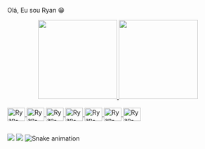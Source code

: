Olá, Eu sou Ryan 😁

<div align="center">
  <a href="https://github.com/RyanBrayan">
  <img height="180em" src="https://github-readme-stats.vercel.app/api?username=ryanbrayan&show_icons=true&theme=algolia&include_all_commits=true&count_private=true"/>
  <img height="180em" src="https://github-readme-stats.vercel.app/api/top-langs/?username=ryanbrayan&layout=compact&langs_count=7&theme=algolia"/>
</div>
<div style="display: inline_block"><br>
  <img align="center" alt="Ryan-Js" height="30" width="40" src="https://cdn.jsdelivr.net/gh/devicons/devicon/icons/javascript/javascript-original.svg" />
  <img align="center" alt="Ryan-HTML" height="30" width="40" src="https://cdn.jsdelivr.net/gh/devicons/devicon/icons/html5/html5-original.svg" />
  <img align="center" alt="Ryan-css" height="30" width="40" src="https://cdn.jsdelivr.net/gh/devicons/devicon/icons/css3/css3-original.svg" />
  <img align="center" alt="Ryan-python" height="30" width="40" src="https://cdn.jsdelivr.net/gh/devicons/devicon/icons/python/python-original.svg" />
  <img align="center" alt="Ryan-react" height="30" width="40" src="https://cdn.jsdelivr.net/gh/devicons/devicon/icons/react/react-original.svg" />
  <img align="center" alt="Ryan-bootstrap" height="30" width="40" src="https://cdn.jsdelivr.net/gh/devicons/devicon/icons/bootstrap/bootstrap-original.svg" />
  <img align="center" alt="Ryan-java" height="30" width="40" src="https://cdn.jsdelivr.net/gh/devicons/devicon/icons/java/java-original.svg" />
</div>
  
  ##
 
<div> 
 
  <a href="https://www.linkedin.com/in/ryan-brayan-478049221/" target="_blank"><img src="https://img.shields.io/badge/-LinkedIn-%230077B5?style=for-the-badge&logo=linkedin&logoColor=white" target="_blank"></a> 
  <a href="ryanbrayanf@gmail.com" target="_blank"><img src="https://img.shields.io/badge/-Gmail-%230077B5?style=for-the-badge&logo=gmail&logoColor=red" href></a>
   ![Snake animation](https://github.com/RyanBrayan/RyanBrayan/blob/output/github-contribution-grid-snake.svg)
 
